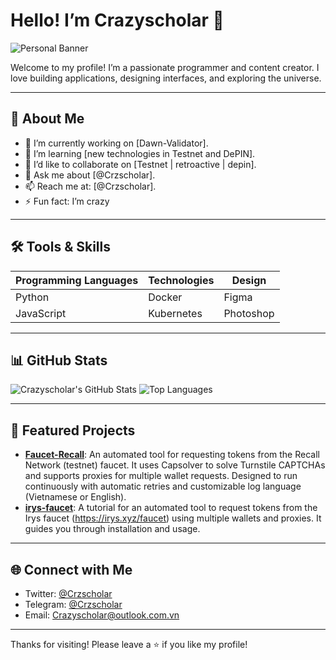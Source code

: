 # Hello! I’m Crazyscholar 👋

![Personal Banner](https://i.imgur.com/Yf81mCf.jpg)

Welcome to my profile! I’m a passionate programmer and content creator. I love building applications, designing interfaces, and exploring the universe.

---

## 🌟 About Me
- 🔭 I’m currently working on [Dawn-Validator].
- 🌱 I’m learning [new technologies in Testnet and DePIN].
- 👯 I’d like to collaborate on [Testnet | retroactive | depin].
- 💬 Ask me about [@Crzscholar].
- 📫 Reach me at: [@Crzscholar].
- ⚡ Fun fact: I’m crazy

---

## 🛠️ Tools & Skills

| Programming Languages | Technologies | Design    |
|-----------------------|--------------|-----------|
| Python                | Docker       | Figma     |
| JavaScript            | Kubernetes   | Photoshop |

---

## 📊 GitHub Stats
![Crazyscholar's GitHub Stats](https://github-readme-stats.vercel.app/api?username=Crazyscholarr&show_icons=true&theme=radical)
![Top Languages](https://github-readme-stats.vercel.app/api/top-langs/?username=Crazyscholarr&layout=compact&theme=radical)

---

## 🚀 Featured Projects
- **[Faucet-Recall](https://github.com/Crazyscholarr/Faucet-Recall)**: An automated tool for requesting tokens from the Recall Network (testnet) faucet. It uses Capsolver to solve Turnstile CAPTCHAs and supports proxies for multiple wallet requests. Designed to run continuously with automatic retries and customizable log language (Vietnamese or English).
- **[irys-faucet](https://github.com/Crazyscholarr/irys-faucet)**: A tutorial for an automated tool to request tokens from the Irys faucet (https://irys.xyz/faucet) using multiple wallets and proxies. It guides you through installation and usage.

---

## 🌐 Connect with Me
- Twitter: [@Crzscholar](https://twitter.com/Crzscholarr)
- Telegram: [@Crzscholar](https://t.me/Crzscholar)
- Email: [Crazyscholar@outlook.com.vn](mailto:Crazyscholar@outlook.com.vn)

---

Thanks for visiting! Please leave a ⭐ if you like my profile!
